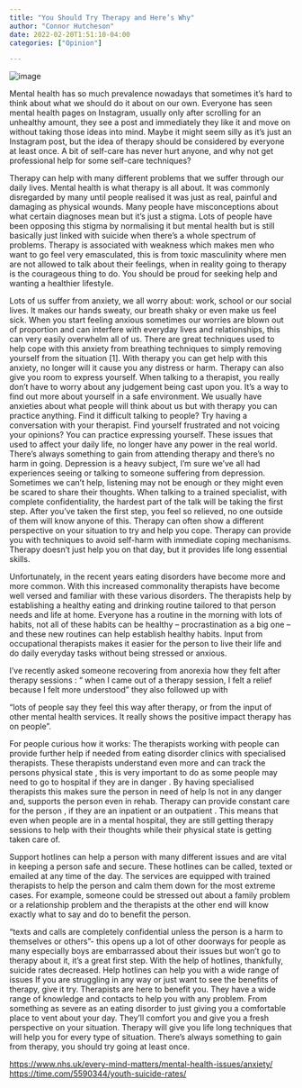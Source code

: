 ```yaml
---
title: "You Should Try Therapy and Here’s Why"
author: "Connor Hutcheson"
date: 2022-02-20T1:51:10-04:00
categories: ["Opinion"]

---
```

![image](../../img/article/you-should-try-therapy/1.jpg)

Mental health has so much prevalence nowadays that sometimes it’s hard to think about what we should do it about on our own. Everyone has seen mental health pages on Instagram, usually only after scrolling for an unhealthy amount, they see a post and immediately they like it and move on without taking those ideas into mind. Maybe it might seem silly as it’s just an Instagram post, but the idea of therapy should be considered by everyone at least once. A bit of self-care has never hurt anyone, and why not get professional help for some self-care techniques? 

Therapy can help with many different problems that we suffer through our daily lives. Mental health is what therapy is all about. It was commonly disregarded by many until people realised it was just as real, painful and damaging as physical wounds. Many people have misconceptions about what certain diagnoses mean but it’s just a stigma. Lots of people have been opposing this stigma by normalising it but mental health but is still basically just linked with suicide when there’s a whole spectrum of problems. Therapy is associated with weakness which makes men who want to go feel very emasculated, this is from toxic masculinity where men are not allowed to talk about their feelings, when in reality going to therapy is the courageous thing to do. You should be proud for seeking help and wanting a healthier lifestyle.

Lots of us suffer from anxiety, we all worry about: work, school or our social lives. It makes our hands sweaty, our breath shaky or even make us feel sick. When you start feeling anxious sometimes our worries are blown out of proportion and can interfere with everyday lives and relationships, this can very easily overwhelm all of us. There are great techniques used to help cope with this anxiety from breathing techniques to simply removing yourself from the situation [1]. With therapy you can get help with this anxiety, no longer will it cause you any distress or harm. 
Therapy can also give you room to express yourself. When talking to a therapist, you really don’t have to worry about any judgement being cast upon you. It’s a way to find out more about yourself in a safe environment. We usually have anxieties about what people will think about us but with therapy you can practice anything. Find it difficult talking to people? Try having a conversation with your therapist. Find yourself frustrated and not voicing your opinions? You can practice expressing yourself. These issues that used to affect your daily life, no longer have any power in the real world. There’s always something to gain from attending therapy and there’s no harm in going. 
Depression is a heavy subject, I’m sure we’ve all had experiences seeing or talking to someone suffering from depression. Sometimes we can’t help, listening may not be enough or they might even be scared to share their thoughts. When talking to a trained specialist, with complete confidentiality, the hardest part of the talk will be taking the first step. After you’ve taken the first step, you feel so relieved, no one outside of them will know anyone of this. Therapy can often show a different perspective on your situation to try and help you cope. Therapy can provide you with techniques to avoid self-harm with immediate coping mechanisms. Therapy doesn’t just help you on that day, but it provides life long essential skills. 



Unfortunately, in the recent years eating disorders have become more and more common. With this increased commonality therapists have become well versed and familiar with these various disorders. The therapists help by establishing a healthy eating and drinking routine tailored to that person needs and life at home. Everyone has a routine in the morning with lots of habits, not all of these habits can be healthy – procrastination as a big one – and these new routines can help establish healthy habits. Input from occupational therapists makes it easier for the person to live their life and do daily everyday tasks without being stressed or anxious. 

I’ve recently asked someone recovering from anorexia how they felt after therapy sessions :
“ when I came out of a therapy session, I felt a relief because I felt more understood” they also followed up with  

“lots of people say they feel this way after therapy, or from the input of other mental health services. It really shows the positive impact therapy has on people”.

For people curious how it works: The therapists working with people can provide further help if needed from eating disorder clinics with specialised therapists. These therapists understand even more and can track the persons physical state , this is very important to do as some people may need to go to hospital if they are in danger . By having specialised therapists this makes sure the person in need of help Is not in any danger and, supports the person even in rehab. Therapy can provide constant care for the person , if they are an inpatient or an outpatient . This means that even when people are in a mental hospital, they are still getting therapy sessions to help with their thoughts while their physical state is getting taken care of. 

Support hotlines can help a person with many different issues and are vital in keeping a person safe and secure. These hotlines can be called, texted or emailed at any time of the day. The services are equipped with trained therapists to help the person and calm them down for the most extreme cases. For example, someone could be stressed out about a family problem or a relationship problem and the therapists at the other end will know exactly what to say and do to benefit the person.

“texts and calls are completely confidential unless the person is a harm to themselves or others”- this opens up a lot of other doorways for people as many especially boys are embarrassed about their issues but won’t go to therapy about it, it’s a great first step. With the help of hotlines, thankfully, suicide rates decreased. Help hotlines can help you with a wide range of issues
If you are struggling in any way or just want to see the benefits of therapy, give it try. Therapists are here to benefit you. They have a wide range of knowledge and contacts to help you with any problem. From something as severe as an eating disorder to just giving you a comfortable place to vent about your day. They’ll comfort you and give you a fresh perspective on your situation. Therapy will give you life long techniques that will help you for every type of situation. There’s always something to gain from therapy, you should try going at least once.


https://www.nhs.uk/every-mind-matters/mental-health-issues/anxiety/
https://time.com/5590344/youth-suicide-rates/
